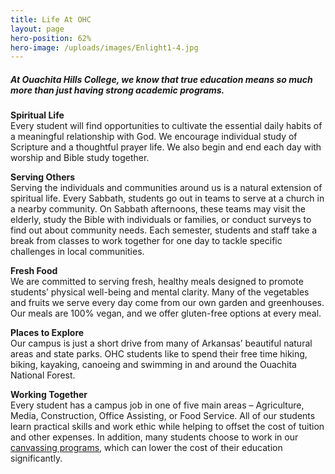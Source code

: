 ```yaml
---
title: Life At OHC
layout: page
hero-position: 62%
hero-image: /uploads/images/Enlight1-4.jpg
---
```

##### At Ouachita Hills College, we know that true education means so much more than just having strong academic programs.

**Spiritual Life**  
Every student will find opportunities to cultivate the essential daily habits of a 
meaningful relationship with God. We encourage individual study of Scripture and a 
thoughtful prayer life. We also begin and end each day with worship and Bible study 
together.

**Serving Others**  
Serving the individuals and communities around us is a natural extension of spiritual life. 
Every Sabbath, students go out in teams to serve at a church in a nearby community. On 
Sabbath afternoons, these teams may visit the elderly, study the Bible with individuals or 
families, or conduct surveys to find out about community needs. Each semester, students 
and staff take a break from classes to work together for one day to tackle specific 
challenges in local communities.

**Fresh Food**  
We are committed to serving fresh, healthy meals designed to promote students&#8217; 
physical well-being and mental clarity. Many of the vegetables and fruits we serve every 
day come from our own garden and greenhouses. Our meals are 100% vegan, and we offer 
gluten-free options at every meal.

**Places to Explore**  
Our campus is just a short drive from many of Arkansas&#8217; beautiful natural areas and 
state parks. OHC students like to spend their free time hiking, biking, kayaking, canoeing 
and swimming in and around the Ouachita National Forest.

**Working Together**  
Every student has a campus job in one of five main areas &#8211; Agriculture, Media, 
Construction, Office Assisting, or Food Service. All of our students learn practical 
skills and work ethic while helping to offset the cost of tuition and other expenses. 
In addition, many students choose to work in our [canvassing programs](/pages/canvassing.html), 
which can lower the cost of their education significantly.